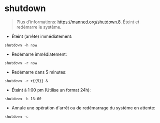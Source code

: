 # shutdown

> Plus d'informations: <https://manned.org/shutdown.8>.
> Éteint et redémarre le système.

- Éteint (arrête) immédiatement:

`shutdown -h now`

- Redémarre immédiatement:

`shutdown -r now`

- Redémarre dans 5 minutes:

`shutdown -r +{{5}} &`

- Éteint à 1:00 pm (Utilise un format 24h):

`shutdown -h 13:00`

- Annule une opération d'arrêt ou de redémarrage du système en attente:

`shutdown -c`
